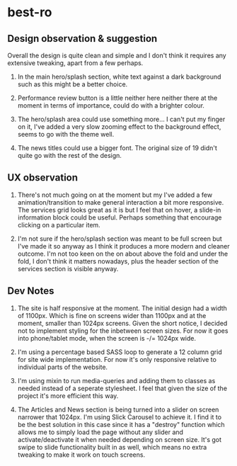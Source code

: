 # best-ro


## Design observation & suggestion

Overall the design is quite clean and simple and I don't think it requires any extensive tweaking, apart from a few perhaps.

1. In the main hero/splash section, white text against a dark background such as this might be a better choice.

2. Performance review button is a little neither here neither there at the moment in terms of importance, could do with a brighter colour.

3. The hero/splash area could use something more... I can't put my finger on it, I've added a very slow zooming effect to the background effect, seems to go with the theme well.

4. The news titles could use a bigger font. The original size of 19 didn't quite go with the rest of the design.





## UX observation

1. There's not much going on at the moment but my I've added a few animation/transition to make general interaction a bit more responsive. The services grid looks great as it is but I feel that on hover, a slide-in information block could be useful. Perhaps something that encourage clicking on a particular item.

2. I'm not sure if the hero/splash section was meant to be full screen but I've made it so anyway as I think it produces a more modern and cleaner outcome. I'm not too keen on the on about above the fold and under the fold, I don't think it matters nowadays, plus the header section of the services section is visible anyway.




## Dev Notes

1. The site is half responsive at the moment. The initial design had a width of 1100px. Which is fine on screens wider than 1100px and at the moment, smaller than 1024px screens. Given the short notice, I decided not to implement styling for the inbetween screen sizes. For now it goes into phone/tablet mode, when the screen is -/= 1024px wide.

2. I'm using a percentage based SASS loop to generate a 12 column grid for site wide implementation. For now it's only responsive relative to individual parts of the website.

3. I'm using mixin to run media-queries and adding them to classes as needed instead of a seperate stylesheet. I feel that given the size of the project it's more efficient this way.

4. The Articles and News section is being turned into a slider on screen narrower that 1024px. I'm using Slick Carousel to achieve it. I find it to be the best solution in this case since it has a "destroy" function which allows me to simply load the page without any slider and activate/deactivate it when needed depending on screen size. It's got swipe to slide functionality built in as well, which means no extra tweaking to make it work on touch screens.


